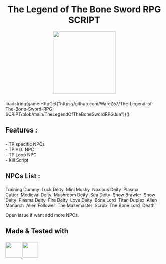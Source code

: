 <h1 align="center">The Legend of The Bone Sword RPG SCRIPT</h1>

<div align="center">
  <img height="200" src="https://tr.rbxcdn.com/180DAY-6c6ba252bb096169c2ee33cb17aa2fe2/768/432/Image/Webp/noFilter"  />
</div>

###

<p align="left">loadstring(game:HttpGet("https://github.com/WareZ57/The-Legend-of-The-Bone-Sword-RPG-SCRIPT/blob/main/TheLegendOfTheBoneSwordRPG.lua"))()</p>

###

<h2 align="left">Features :</h2>

###

<p align="left">- TP specific NPCs<br>- TP ALL NPC<br>- TP Loop NPC<br>- Kill Script</p>

<h2 align="left">NPCs List :</h2>

###

<p align="left">Training Dummy&nbsp;&nbsp;Luck Deity&nbsp;&nbsp;Mini Mushy&nbsp;&nbsp;Noxious Deity&nbsp;&nbsp;Plasma Cutter&nbsp;&nbsp;Medieval Deity&nbsp;&nbsp;Mushroom Deity&nbsp;&nbsp;Sea Deity&nbsp;&nbsp;Snow Brawler&nbsp;&nbsp;Snow Deity&nbsp;&nbsp;Plasma Deity&nbsp;&nbsp;Fire Deity&nbsp;&nbsp;Love Deity&nbsp;&nbsp;Bone Lord&nbsp;&nbsp;Titan Duplex&nbsp;&nbsp;Alien Monarch&nbsp;&nbsp;Alien Follower&nbsp;&nbsp;The Mazemaster&nbsp;&nbsp;Scrub&nbsp;&nbsp;The Bone Lord&nbsp;&nbsp;Death

Open issue if want add more NPCs.
</p>

###

<h2 align="left">Made & Tested with</h2>

###

<p align="left">
  <a href="https://sirius.menu/" target="_blank">
    <img src="https://image.noelshack.com/fichiers/2025/39/1/1758549544-t-l-chargement.png" height="50" />
  </a>
  <a href="https://www.xeno.onl/" target="_blank">
    <img src="https://www.xeno.onl/images/xeno.png" height="50" />
  </a>
</p>

